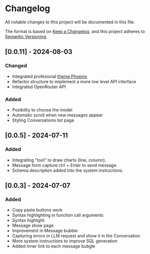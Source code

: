 # Changelog

All notable changes to this project will be documented in this file.

The format is based on [Keep a Changelog](https://keepachangelog.com/en/1.1.0/),
and this project adheres to [Semantic Versioning](https://semver.org/spec/v2.0.0.html).

## [0.0.11] - 2024-08-03

### Changed

- Integrated profesional [theme Phoenix](https://themes.getbootstrap.com/product/phoenix-admin-dashboard-webapp-template/)
- Refactor structure to implement a more low level API interface
- Integrated OpenRouter API

### Added

- Posibility to choose the model
- Automatic scroll when new messages appear
- Styling Conversations list page

## [0.0.5] - 2024-07-11

### Added

- Integrating "tool" to draw charts (line, column).
- Message form capture ctrl + Enter to send message.
- Schema description added into the system instructions.


## [0.0.3] - 2024-07-07

### Added

- Copy paste buttons work
- Syntax highlighting in function call arguments
- Syntax highlight
- Message show page
- Improvement in Message bubble
- Capturing errors in LLM request and show it in the Conversation
- More system instructions to improve SQL generation
- Added inner link to each message bubgle
